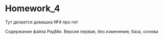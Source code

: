 # Homework_4
Тут делается домашка №4 про гит

Содержание файла РидМи. Версия первая, без изменения, база, основа
